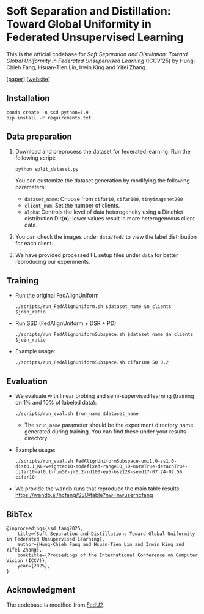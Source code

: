 # Soft Separation and Distillation: Toward Global Uniformity in Federated Unsupervised Learning




This is the official codebase for *Soft Separation and Distillation: Toward Global Uniformity in Federated Unsupervised Learning* (ICCV'25) by Hung-Chieh Fang, Hsuan-Tien Lin, Irwin King and Yifei Zhang.


[[paper]()] [[website](https://ssd-uniformity.github.io/)] 

## Installation

```
conda create -n ssd python=3.9
pip install -r requirements.txt
```


## Data preparation

1. Download and preprocess the dataset for federated learning. Run the following script:
    ```
    python split_dataset.py
    ```

    You can customize the dataset generation by modifying the following parameters:
    *  `dataset_name`: Choose from `cifar10`, `cifar100`, `tinyimagenet200`
    *  `client_num`: Set the number of clients.
    *  `alpha`: Controls the level of data heterogeneity using a Dirichlet distribution $\text{Dir}(\boldsymbol{\alpha})$; lower values result in more heterogeneous client data.

2. You can check the images under `data/fed/` to view the label distribution for each client.
3. We have provided processed FL setup files under `data` for better reproducing our experiments. 


## Training

* Run the original FedAlignUniform

    ```
    ./scripts/run_FedAlignUniform.sh $dataset_name $n_clients $join_ratio
    ```

* Run SSD (FedAlignUniform + DSR + PD)

    ```
    ./scripts/run_FedAlignUniformSubspace.sh $dataset_name $n_clients $join_ratio
    ```

* Example usage: 
    ```
    ./scripts/run_FedAlignUniformSubspace.sh cifar100 50 0.2
    ```

## Evaluation

* We evaluate with linear probing and semi-supervised learning (training on 1% and 10% of labeled data):
    ```
    ./scripts/run_eval.sh $run_name $dataset_name
    ```
    * The `$run_name` parameter should be the experiment directory name generated during training. You can find these under your results directory.

* Example usage: 
    ```
    ./scripts/run_eval.sh FedAlignUniformSubspace-uni1.0-ss1.0-dist0.1_KL-weighted10-modefixed-range10_10-normTrue-detachTrue-cifar10-al0.1-num50-jr0.2-rd100-ep5-bsz128-seed17-07.24-02.56 cifar10
    ```

* We provide the wandb runs that reproduce the main table results: https://wandb.ai/hcfang/SSD/table?nw=nwuserhcfang

## BibTex

```
@inproceedings{ssd_fang2025,
    title={Soft Separation and Distillation: Toward Global Uniformity in Federated Unsupervised Learning},
    author={Hung-Chieh Fang and Hsuan-Tien Lin and Irwin King and Yifei Zhang},
    booktitle={Proceedings of the International Conference on Computer Vision (ICCV)},
    year={2025},
}
```

## Acknowledgment

The codebase is modified from [FedU2](https://github.com/XeniaLLL/FedU2).